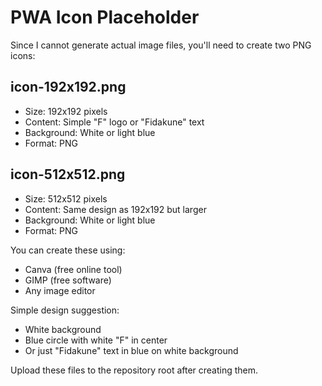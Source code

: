# PWA Icon Placeholder

Since I cannot generate actual image files, you'll need to create two PNG icons:

## icon-192x192.png
- Size: 192x192 pixels
- Content: Simple "F" logo or "Fidakune" text
- Background: White or light blue
- Format: PNG

## icon-512x512.png  
- Size: 512x512 pixels
- Content: Same design as 192x192 but larger
- Background: White or light blue
- Format: PNG

You can create these using:
- Canva (free online tool)
- GIMP (free software)
- Any image editor

Simple design suggestion:
- White background
- Blue circle with white "F" in center
- Or just "Fidakune" text in blue on white background

Upload these files to the repository root after creating them.
